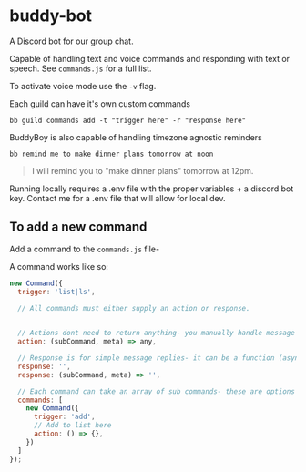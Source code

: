 # buddy-bot

A Discord bot for our group chat.

Capable of handling text and voice commands and responding with text or speech. See `commands.js` for a full list.

To activate voice mode use the `-v` flag.

Each guild can have it's own custom commands

`bb guild commands add -t "trigger here" -r "response here"`

BuddyBoy is also capable of handling timezone agnostic reminders

`bb remind me to make dinner plans tomorrow at noon`

> I will remind you to "make dinner plans" tomorrow at 12pm.

Running locally requires a .env file with the proper variables + a discord bot key.
Contact me for a .env file that will allow for local dev.

## To add a new command

Add a command to the `commands.js` file-

A command works like so:

```js
new Command({
  trigger: 'list|ls',

  // All commands must either supply an action or response.

  
  // Actions dont need to return anything- you manually handle message replies, voice, etc
  action: (subCommand, meta) => any,

  // Response is for simple message replies- it can be a function (async) or a string.
  response: '',
  response: (subCommand, meta) => '',

  // Each command can take an array of sub commands- these are options for the parent command
  commands: [
    new Command({
      trigger: 'add',
      // Add to list here
      action: () => {},
    })
  ]
});
```
